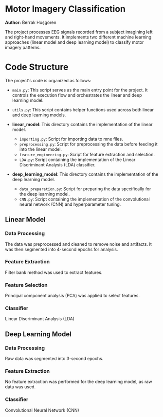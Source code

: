 # Motor Imagery Classification

**Author:** Berrak Hoşgören

The project processes EEG signals recorded from a subject imagining left and right-hand movements. It implements two different machine learning approaches (linear model and deep learning model) to classify motor imagery patterns.

# Code Structure

The project's code is organized as follows:

- `main.py`: This script serves as the main entry point for the project. It controls the execution flow and orchestrates the linear and deep learning model.
- `utils.py`: This script contains helper functions used across both linear and deep learning models.
  
- **linear_model**: This directory contains the implementation of the linear model.
  - `importing.py`: Script for importing data to mne files. 
  - `preprocessing.py`: Script for preprocessing the data before feeding it into the linear model.
  - `feature_engineering.py`: Script for feature extraction and selection.
  - `LDA.py`: Script containing the implementation of the Linear Discriminant Analysis (LDA) classifier.
    
- **deep_learning_model**: This directory contains the implementation of the deep learning model.
  - `data_preparation.py`: Script for preparing the data specifically for the deep learning model.
  - `CNN.py`: Script containing the implementation of the convolutional neural network (CNN) and hyperparameter tuning.


## Linear Model

### Data Processing 
The data was preprocessed and cleaned to remove noise and artifacts. It was then segmented into 4-second epochs for analysis.

### Feature Extraction 
Filter bank method was used to extract features.

### Feature Selection 
Principal component analysis (PCA) was applied to select features.

### Classifier 
Linear Discriminant Analysis (LDA)

## Deep Learning Model

### Data Processing
Raw data was segmented into 3-second epochs.

### Feature Extraction
No feature extraction was performed for the deep learning model, as raw data was used.

### Classifier
Convolutional Neural Network (CNN)
